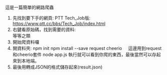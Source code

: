 這是一篇簡單的網路爬蟲

1. 先找到要下手的網頁: PTT Tech_Job版: https://www.ptt.cc/bbs/Tech_Job/index.html
2. 右鍵看原始碼，找到需要的資料: <div class="r-ent"> 等等之類
3. 開始爬資料囉
4. 開資料夾:
npm init
npm install --save request cheerio     這邊用到request和cheerio套件
node app.js 執行就可以看到你爬的東西，最後當然可以存起來到本地端。
5. 最後用轉成JSON的格式儲存起來(result.json)
